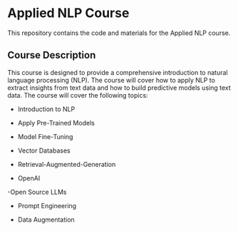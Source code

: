 # Applied NLP Course

This repository contains the code and materials for the Applied NLP course.

## Course Description

This course is designed to provide a comprehensive introduction to natural language processing (NLP). The course will cover how to apply NLP to extract insights from text data and how to build predictive models using text data. The course will cover the following topics:

- Introduction to NLP

- Apply Pre-Trained Models

- Model Fine-Tuning

- Vector Databases

- Retrieval-Augmented-Generation

- OpenAI

-Open Source LLMs

- Prompt Engineering

- Data Augmentation